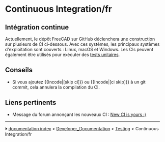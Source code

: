 # Continuous Integration/fr
## Intégration continue 

Actuellement, le dépôt FreeCAD sur GitHub déclenchera une construction sur plusieurs de CI ci-dessous. Avec ces systèmes, les principaux systèmes d\'exploitation sont couverts : Linux, macOS et Windows. Les CIs peuvent également être utilisés pour exécuter des [tests unitaires](Testing/fr.md).



## Conseils

-   Si vous ajoutez {{Incode|[skip ci]}} ou {{Incode|[ci skip]}} à un git commit, cela annulera la compilation du CI.



## Liens pertinents 

-   Message du forum annonçant les nouveaux CI : [New CI is yours :)](https://forum.freecad.org/viewtopic.php?p=657956)



---
⏵ [documentation index](../README.md) > [Developer_Documentation](Category_Developer_Documentation.md) > [Testing](Category_Testing.md) > Continuous Integration/fr
